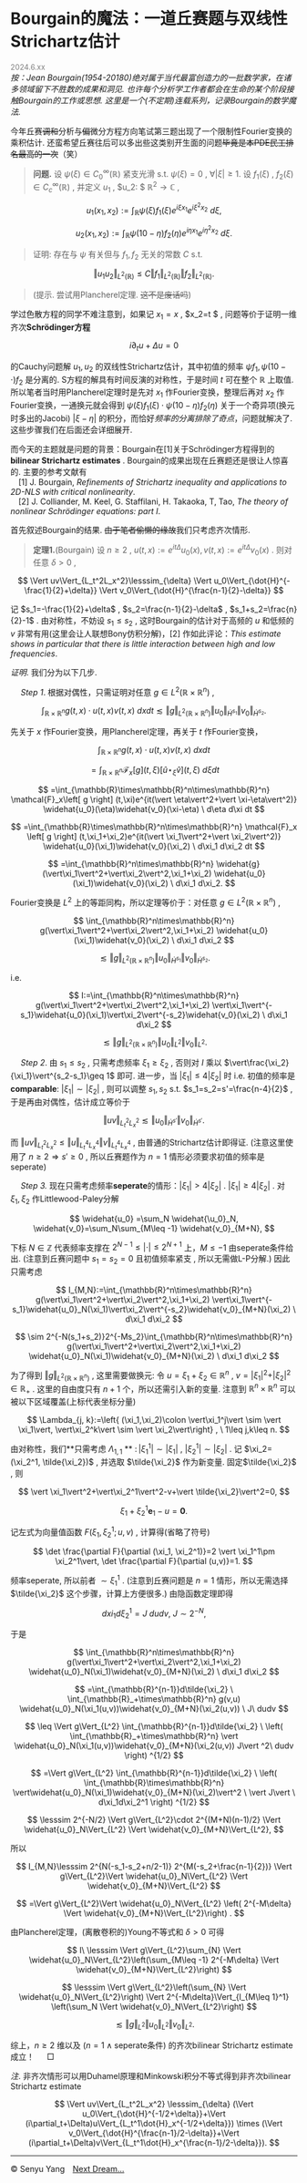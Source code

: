 <style>
.bjimg{
  position: fixed;
  top: 0;
  left: 0;
  width:100%;
height:100%;
min-width: 1000px;
z-index:-10;
zoom: 1;
  background-image: url(https://encrypted-tbn0.gstatic.com/images?q=tbn:ANd9GcQgBA_vJZU-QJZ2ZyiJQ0zo2xmpT2qMGT6gTw&s);
  background-repeat: no-repeat;
  background-size: contain;
  background-position: center 0;
  opacity: 0.3;
  }
</style>
<head>
    <script src="https://cdn.mathjax.org/mathjax/latest/MathJax.js?config=TeX-AMS-MML_HTMLorMML" type="text/javascript"></script>
    <script type="text/x-mathjax-config">
        MathJax.Hub.Config({
            tex2jax: {
            skipTags: ['script', 'noscript', 'style', 'textarea', 'pre'],
            inlineMath: [['$','$']]
            }
        });
    </script>
</head>
<div class="bjimg"></div>

# Bourgain的魔法：一道丘赛题与双线性Strichartz估计

<font size="2" color="grey">2024.6.xx </font><br/>
*按：Jean Bourgain(1954-20180)绝对属于当代最富创造力的一批数学家，在诸多领域留下不胜数的成果和洞见. 也许每个分析学工作者都会在生命的某个阶段接触Bourgain的工作或思想. 这里是一个(不定期)连载系列，记录Bourgain的数学魔法.*

今年丘赛~~调和~~分析与~~偏~~微分方程方向笔试第三题出现了一个限制性Fourier变换的乘积估计. 还蛮希望丘赛往后可以多出些这类别开生面的问题~~毕竟是本PDE民工排名最高的一次~~（笑）

>**问题.** 设 $\psi(\xi)\in C_0^{\infty}(\mathbb{R})$ 紧支光滑 s.t. $\psi(\xi)=0$ , $\forall \vert\xi\vert\geq 1$. 设 $f_1(\xi)$ , $f_2(\xi)\in C_c^{\infty}(\mathbb{R})$ , 并定义 $u_1$ , $u_2: $ $\mathbb{R}^2\to\mathbb{C}$ , 
>
$$
u_1(x_1,x_2):=\int_{\mathbb{R}} \psi(\xi)f_1(\xi)e^{i\xi x_1}e^{i\xi^2 x_2} \ d\xi , 
$$
>
$$
u_2(x_1,x_2):=\int_{\mathbb{R}} \psi(10-\eta)f_2(\eta)e^{i\eta x_1}e^{i\eta^2 x_2} \ d\xi .
$$
>
>证明: 存在与 $\psi$ 有关但与 $f_1, f_2$ 无关的常数 $C$ s.t. 
>
$$
\Vert u_1u_2\Vert_{L^2(\mathbb{R})}\leq C\Vert f_1\Vert_{L^2(\mathbb{R})} \Vert f_2\Vert_{L^2(\mathbb{R})}.
$$
>
>(提示. 尝试用Plancherel定理. ~~这不是废话吗~~)

学过色散方程的同学不难注意到，如果记 $x_1=x$ , $x_2=t $ , 问题等价于证明一维齐次**Schrödinger方程**

$$
i\partial_t u+\Delta u=0
$$

的Cauchy问题解 $u_1, u_2$ 的双线性Strichartz估计，其中初值的频率 $\psi f_1, \psi(10-\cdot )f_2$ 是分离的. S方程的解具有时间反演的对称性，于是时间 $t$ 可在整个 $\mathbb{R}$ 上取值. 所以笔者当时用Plancherel定理时是先对 $x_1$ 作Fourier变换，整理后再对 $x_2$ 作Fourier变换，一通换元就会得到 $\psi(\xi)f_1(\xi)\cdot \psi(10-\eta)f_2(\eta)$ 关于一个奇异项(换元时多出的Jacobi) $\vert \xi-\eta\vert$ 的积分，而恰好*频率的分离排除了奇点*，问题就解决了. 这些步骤我们在后面还会详细展开.<br/>

而今天的主题就是问题的背景：Bourgain在[1]关于Schrödinger方程得到的 **bilinear Strichartz estimates** . Bourgain的成果出现在丘赛题还是很让人惊喜的. 主要的参考文献有<br>
&emsp;[1] J. Bourgain, *Refinements of Strichartz inequality and applications to 2D-NLS with critical nonlinearity*.<br>
&emsp;[2] J. Colliander, M. Keel, G. Staffilani, H. Takaoka, T, Tao, *The theory of nonlinear Schrödinger equations: part Ⅰ*.<br>

首先叙述Bourgain的结果. ~~由于笔者偷懒的缘故~~我们只考虑齐次情形.

>**定理1.**(Bourgain) 设 $n\geq 2$ , $u(t,x):=e^{it\Delta}u_0(x), v(t,x):=e^{it\Delta}v_0(x)$ . 则对任意 $\delta>0$ , 
>
$$
\Vert uv\Vert_{L_t^2L_x^2}\lesssim_{\delta} \Vert u_0\Vert_{\dot{H}^{-\frac{1}{2}+\delta}} \Vert v_0\Vert_{\dot{H}^{\frac{n-1}{2}-\delta}}
$$

记 $s_1=-\frac{1}{2}+\delta$ , $s_2=\frac{n-1}{2}-\delta$ , $s_1+s_2=\frac{n}{2}-1$ . 由对称性，不妨设 $s_1\leq s_2$ , 这时Bourgain的估计对于高频的 $u$ 和低频的 $v$ 非常有用(这里会让人联想Bony仿积分解)，[2] 作如此评论：*This estimate shows in particular that there is little interaction between high and low frequencies*. <br/>

*证明*. 我们分为以下几步. <br> 

&emsp; *Step 1*. 根据对偶性，只需证明对任意 $g\in L^2(\mathbb{R}\times\mathbb{R}^n)$ , 

$$
\int_{\mathbb{R}\times\mathbb{R}^n} g(t,x)\cdot u(t,x)v(t,x) \ dxdt\lesssim \Vert g\Vert_{L^2(\mathbb{R}\times\mathbb{R}^n)} \Vert u_0\Vert_{\dot{H}^{s_1}} \Vert v_0\Vert_{\dot{H}^{s_2}}.
$$

先关于 $x$ 作Fourier变换，用Plancherel定理，再关于 $t$ 作Fourier变换，

$$
\int_{\mathbb{R}\times\mathbb{R}^n} g(t,x)\cdot u(t,x)v(t,x) \ dxdt
$$

$$
=\int_{\mathbb{R}\times\mathbb{R}^n} \mathcal{F}_x\left[ g\right] (t,\xi)\left[ \widehat{u}\star_{\xi}\widehat{v} \right](t, \xi) \ d\xi dt
$$

$$
=\int_{\mathbb{R}\times\mathbb{R}^n\times\mathbb{R}^n} \mathcal{F}_x\left[ g \right] (t,\xi)e^{it(\vert \eta\vert^2+\vert \xi-\eta\vert^2)} \widehat{u_0}(\eta)\widehat{v_0}(\xi-\eta) \ d\eta d\xi dt
$$

$$
=\int_{\mathbb{R}\times\mathbb{R}^n\times\mathbb{R}^n} \mathcal{F}_x \left[ g \right] (t,\xi_1+\xi_2)e^{it(\vert \xi_1\vert^2+\vert \xi_2\vert^2)} \widehat{u_0}(\xi_1)\widehat{v_0}(\xi_2) \ d\xi_1 d\xi_2 dt
$$

$$
=\int_{\mathbb{R}^n\times\mathbb{R}^n} \widehat{g}(\vert\xi_1\vert^2+\vert\xi_2\vert^2,\xi_1+\xi_2) \widehat{u_0}(\xi_1)\widehat{v_0}(\xi_2) \ d\xi_1 d\xi_2.
$$

Fourier变换是 $L^2$ 上的等距同构，所以定理等价于：对任意 $g\in L^2(\mathbb{R}\times\mathbb{R}^n)$ , 

$$
\int_{\mathbb{R}^n\times\mathbb{R}^n} g(\vert\xi_1\vert^2+\vert\xi_2\vert^2,\xi_1+\xi_2) \widehat{u_0}(\xi_1)\widehat{v_0}(\xi_2) \ d\xi_1 d\xi_2
$$

$$
\lesssim \Vert g\Vert_{L^2(\mathbb{R}\times\mathbb{R}^n)} \Vert u_0\Vert_{\dot{H}^{s_1}} \Vert v_0\Vert_{\dot{H}^{s_2}}.
$$

i.e.

$$
I:=\int_{\mathbb{R}^n\times\mathbb{R}^n} g(\vert\xi_1\vert^2+\vert\xi_2\vert^2,\xi_1+\xi_2) \vert\xi_1\vert^{-s_1}\widehat{u_0}(\xi_1)\vert\xi_2\vert^{-s_2}\widehat{v_0}(\xi_2) \ d\xi_1 d\xi_2
$$

$$
\lesssim \Vert g\Vert_{L^2(\mathbb{R}\times\mathbb{R}^n)} \Vert u_0\Vert_{L^2} \Vert v_0\Vert_{L^2}.
$$

&emsp; *Step 2*. 由 $s_1\leq s_2$ , 只需考虑频率 $\xi_1\geq \xi_2$ , 否则对 $I$ 乘以 $\vert\frac{\xi_2}{\xi_1}\vert^{s_2-s_1}\geq 1$ 即可. 进一步，当 $\vert \xi_1\vert\leq 4\vert \xi_2\vert$ 时 i.e. 初值的频率是**comparable**: $\vert\xi_1\vert \sim \vert \xi_2\vert$ , 则可以调整 $s_1, s_2$ s.t. $s_1=s_2=s'=\frac{n-4}{2}$ , 于是再由对偶性，估计成立等价于

$$
\Vert uv\Vert_{L_t^2L_x^2}\lesssim \Vert u_0\Vert_{\dot{H}^{s'}} \Vert v_0\Vert_{\dot{H}^{s'}}.  
$$

而 $\Vert uv\Vert_{L_t^2L_x^2} \leq \Vert u\Vert_{L_t^4L_x^4} \Vert v\Vert_{L_t^4L_x^4}$ , 由普通的Strichartz估计即得证. (注意这里使用了 $n\geq 2\Rightarrow s'\geq 0$ , 所以丘赛题作为 $n=1$ 情形必须要求初值的频率是seperate) <br>

&emsp; *Step 3.* 现在只需考虑频率**seperate**的情形：$\vert\xi_1\vert > 4\vert\xi_2\vert$ . $\vert\xi_1\vert \geq 4\vert\xi_2\vert$ . 对 $\xi_1, \xi_2$ 作Littlewood-Paley分解

$$
\widehat{u_0} =\sum_N \widehat{\u_0}_N, \widehat{v_0}=\sum_N\sum_{M\leq -1} \widehat{v_0}_{M+N},
$$

下标 $N\in\mathbb{Z}$ 代表频率支撑在 $2^{N-1}\leq \vert \cdot\vert \leq 2^{N+1}$ 上，$M\leq -1$ 由seperate条件给出. (注意到丘赛问题中 $s_1=s_2=0$ 且初值频率紧支 , 所以无需做L-P分解.) 因此只需考虑

$$
I_{M,N}:=\int_{\mathbb{R}^n\times\mathbb{R}^n} g(\vert\xi_1\vert^2+\vert\xi_2\vert^2,\xi_1+\xi_2) \vert\xi_1\vert^{-s_1}\widehat{u_0}_N(\xi_1)\vert\xi_2\vert^{-s_2}\widehat{v_0}_{M+N}(\xi_2) \ d\xi_1 d\xi_2
$$

$$
\sim 2^{-N(s_1+s_2)}2^{-Ms_2}\int_{\mathbb{R}^n\times\mathbb{R}^n} g(\vert\xi_1\vert^2+\vert\xi_2\vert^2,\xi_1+\xi_2) \widehat{u_0}_N(\xi_1)\widehat{v_0}_{M+N}(\xi_2) \ d\xi_1 d\xi_2
$$ 

为了得到 $\Vert g\Vert_{L^2(\mathbb{R}\times\mathbb{R}^n)}$ , 这里需要做换元: 令 $u=\xi_1+\xi_2\in \mathbb{R}^n$ , $v=\vert \xi_1\vert^2+\vert\xi_2\vert^2\in \mathbb{R}_+$ . 这里的自由度只有 $n+1$ 个，所以还需引入新的变量. 注意到 $\mathbb{R}^n\times\mathbb{R}^n$ 可以被以下区域覆盖(上标代表坐标分量)

$$
\Lambda_{j, k}:=\left{ (\xi_1,\xi_2)\colon \vert\xi_1^j\vert \sim \vert \xi_1\vert,  \vert\xi_2^k\vert \sim \vert \xi_2\vert\right} , \ 1\leq j,k\leq n.
$$

由对称性，我们**只需考虑 $\Lambda_{1,1}$ ** $\colon \vert \xi_1^1\vert\sim \vert\xi_1\vert$ , $\vert \xi_2^1\vert\sim\vert \xi_2\vert$ . 记 $\xi_2=(\xi_2^1, \tilde{\xi_2})$ , 并选取 $\tilde{\xi_2}$ 作为新变量. 固定$\tilde{\xi_2}$ , 则 

$$
\vert \xi_1\vert^2+\vert\xi_2^1\vert^2-v+\vert \tilde{\xi_2}\vert^2=0,
$$

$$
\xi_1+\xi_2^1\mathbf{e}_1-u=\mathbf{0}.
$$

记左式为向量值函数 $F(\xi_1, \xi_2^1; u, v)$ , 计算得(省略了符号)

$$
\det \frac{\partial F}{\partial (\xi_1, \xi_2^1)}=2 \vert \xi_1^1\pm \xi_2^1\vert, \det \frac{\partial F}{\partial (u,v)}=1.
$$

频率seperate, 所以前者 $\sim \xi_1^1$ . (注意到丘赛问题是 $n=1$ 情形，所以无需选择 $\tilde{\xi_2}$ 这个步骤，计算上方便很多.) 由隐函数定理即得

$$
dxi_1d\xi_2^1= J\ dudv , \ J\sim 2^{-N}, 
$$

于是

$$
\int_{\mathbb{R}^n\times\mathbb{R}^n} g(\vert\xi_1\vert^2+\vert\xi_2\vert^2,\xi_1+\xi_2) \widehat{u_0}_N(\xi_1)\widehat{v_0}_{M+N}(\xi_2) \ d\xi_1 d\xi_2
$$

$$
=\int_{\mathbb{R}^{n-1}}d\tilde{\xi_2} \ \int_{\mathbb{R}_+\times\mathbb{R}^n} g(v,u) \widehat{u_0}_N(\xi_1(u,v))\widehat{v_0}_{M+N}(\xi_2(u,v)) \ J\ dudv 
$$

$$
\leq \Vert g\Vert_{L^2} \int_{\mathbb{R}^{n-1}}d\tilde{\xi_2} \ \left( \int_{\mathbb{R}_+\times\mathbb{R}^n} \vert \widehat{u_0}_N(\xi_1(u,v))\widehat{v_0}_{M+N}(\xi_2(u,v)) J\vert ^2\ dudv \right) ^{1/2}
$$

$$
=\Vert g\Vert_{L^2} \int_{\mathbb{R}^{n-1}}d\tilde{\xi_2} \ \left( \int_{\mathbb{R}\times\mathbb{R}^n} \vert\widehat{u_0}_N(\xi_1)\widehat{v_0}_{M+N}(\xi_2)\vert^2 \ \vert J\vert \ d\xi_1d\xi_2^1 \right) ^{1/2}
$$

$$
\lesssim 2^{-N/2} \Vert g\Vert_{L^2}\cdot 2^{(M+N)(n-1)/2} \Vert \widehat{u_0}_N\Vert_{L^2} \Vert \widehat{v_0}_{M+N}\Vert_{L^2}, 
$$

所以 

$$
I_{M,N}\lesssim 2^{N(-s_1-s_2+n/2-1)} 2^{M(-s_2+\frac{n-1}{2})} \Vert g\Vert_{L^2}\Vert \widehat{u_0}_N\Vert_{L^2} \Vert \widehat{v_0}_{M+N}\Vert_{L^2}
$$

$$
 =\Vert g\Vert_{L^2}\Vert \widehat{u_0}_N\Vert_{L^2} \left( 2^{-M\delta} \Vert \widehat{v_0}_{M+N}\Vert_{L^2}\right) .
$$  

由Plancherel定理，(离散卷积的)Young不等式和 $\delta>0$ 可得

$$
I\ \lesssim \Vert g\Vert_{L^2}\sum_{N} \Vert \widehat{u_0}_N\Vert_{L^2}\left(\sum_{M\leq -1}  2^{-M\delta}  \Vert \widehat{v_0}_{M+N}\Vert_{L^2}\right)
$$

$$
\lesssim \Vert g\Vert_{L^2}\left(\sum_{N} \Vert \widehat{u_0}_N\Vert_{L^2}\right)  \Vert 2^{-M\delta}\Vert_{l_{M\leq 1}^1} \left(\sum_N \Vert \widehat{v_0}_N\Vert_{L^2}\right)
$$

$$
\lesssim \Vert g\Vert_{L^2}\Vert u_0\Vert_{L^2}\Vert v_0\Vert_{L^2}.
$$

综上，$n\geq 2$ 维以及 $\left( n=1 \wedge \text{seperate条件}\right)$ 的齐次bilinear Strichartz estimate成立！ &emsp; $\Box$ <br/>

*注*. 非齐次情形可以用Duhamel原理和Minkowski积分不等式得到非齐次bilinear Strichartz estimate

$$
\Vert uv\Vert_{L_t^2L_x^2} \lesssim_{\delta} (\Vert u_0\Vert_{\dot{H}^{-1/2+\delta}}+\Vert (i\partial_t+\Delta)u\Vert_{L_t^1\dot{H}_x^{-1/2+\delta}}) \times (\Vert v_0\Vert_{\dot{H}^{\frac{n-1}/2-\delta}}+\Vert (i\partial_t+\Delta)v\Vert_{L_t^1\dot{H}_x^{\frac{n-1}/2-\delta}}).
$$

<hr style="height=1px">

&copy; Senyu Yang&emsp;[Next Dream…](./)
